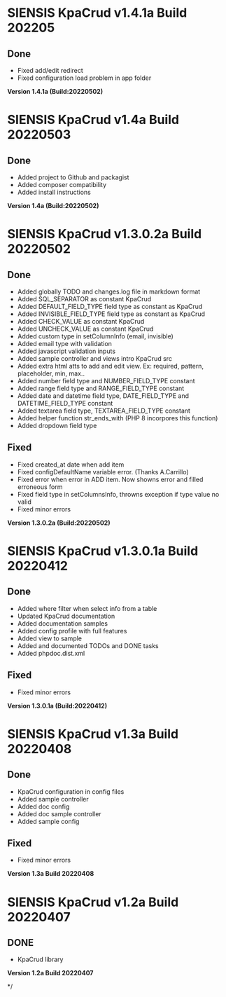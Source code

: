 # SIENSIS KpaCrud v1.4.1a Build 202205

## Done

- Fixed add/edit redirect
- Fixed configuration load problem in app folder

__Version 1.4.1a (Build:20220502)__

# SIENSIS KpaCrud v1.4a Build 20220503

## Done

- Added project to Github and packagist
- Added composer compatibility
- Added install instructions
  
__Version 1.4a (Build:20220502)__

# SIENSIS KpaCrud v1.3.0.2a Build 20220502

## Done

- Added globally TODO and changes.log file in markdown format
- Added SQL_SEPARATOR as constant KpaCrud 
- Added DEFAULT_FIELD_TYPE field type as constant as KpaCrud
- Added INVISIBLE_FIELD_TYPE field type as constant as KpaCrud
- Added CHECK_VALUE as constant KpaCrud
- Added UNCHECK_VALUE as constant KpaCrud
- Added custom type in setColumnInfo (email, invisible)
- Added email type with validation
- Added javascript validation inputs
- Added sample controller and views intro KpaCrud src
- Added extra html atts to add and edit view. Ex: required, pattern, placeholder, min, max..
- Added number field type and NUMBER_FIELD_TYPE constant
- Added range field type and RANGE_FIELD_TYPE constant
- Added date and datetime field type, DATE_FIELD_TYPE and DATETIME_FIELD_TYPE constant
- Added textarea field type, TEXTAREA_FIELD_TYPE constant
- Added helper function str_ends_with (PHP 8 incorpores this function)
- Added dropdown field type
 
## Fixed
- Fixed created_at date when add item
- Fixed configDefaultName variable error. (Thanks A.Carrillo)
- Fixed error when error in ADD item. Now showns error and filled erroneous form
- Fixed field type in setColumnsInfo, throwns exception if type value no valid
- Fixed minor errors 

__Version 1.3.0.2a (Build:20220502)__

# SIENSIS KpaCrud v1.3.0.1a Build 20220412


## Done

- Added where filter when select info from a table 
- Updated KpaCrud documentation
- Added documentation samples 
- Added config profile with full features 
- Added view to sample 
- Added and documented TODOs and DONE tasks
- Added phpdoc.dist.xml

## Fixed

- Fixed minor errors 

__Version 1.3.0.1a (Build:20220412)__


# SIENSIS KpaCrud v1.3a Build 20220408

## Done 
- KpaCrud configuration in config files
- Added sample controller 
- Added doc config 
- Added doc sample controller 
- Added sample config 
## Fixed
- Fixed minor errors 
 
__Version 1.3a Build 20220408__


# SIENSIS KpaCrud v1.2a Build 20220407
 
## DONE
  - KpaCrud library 
 
__Version 1.2a Build 20220407__























*/